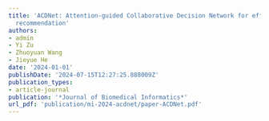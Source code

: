 ```yaml
---
title: 'ACDNet: Attention-guided Collaborative Decision Network for effective medication
  recommendation'
authors:
- admin
- Yi Zu
- Zhuoyuan Wang
- Jieyue He
date: '2024-01-01'
publishDate: '2024-07-15T12:27:25.888009Z'
publication_types:
- article-journal
publication: '*Journal of Biomedical Informatics*'
url_pdf: 'publication/mi-2024-acdnet/paper-ACDNet.pdf'
---
```

